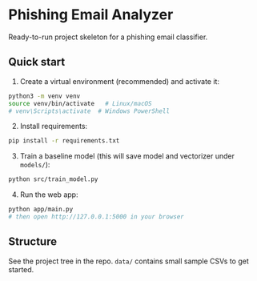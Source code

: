 # Phishing Email Analyzer

Ready-to-run project skeleton for a phishing email classifier.

## Quick start

1. Create a virtual environment (recommended) and activate it:
```bash
python3 -m venv venv
source venv/bin/activate   # Linux/macOS
# venv\Scripts\activate  # Windows PowerShell
```

2. Install requirements:
```bash
pip install -r requirements.txt
```

3. Train a baseline model (this will save model and vectorizer under `models/`):
```bash
python src/train_model.py
```

4. Run the web app:
```bash
python app/main.py
# then open http://127.0.0.1:5000 in your browser
```

## Structure

See the project tree in the repo. `data/` contains small sample CSVs to get started.


